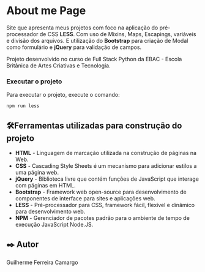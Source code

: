 # About me Page

Site que apresenta meus projetos com foco na aplicação do pré-processador de CSS **LESS**. 
Com uso de Mixins, Maps, Escapings, variáveis e divisão dos arquivos. E utilização do **Bootstrap** para
criação de Modal como formulário e **jQuery** para validação de campos.

Projeto desenvolvido no curso de Full Stack Python da EBAC - Escola Britânica de Artes Criativas e Tecnologia.

### Executar o projeto

Para executar o projeto, execute o comando:

    npm run less

## 🛠️Ferramentas utilizadas para construção do projeto

* **HTML** - Linguagem de marcação utilizada na construção de páginas na Web.
* **CSS** - Cascading Style Sheets é um mecanismo para adicionar estilos a uma página web.
* **jQuery** - Biblioteca livre que contém funções de JavaScript que interage com páginas em HTML.
* **Bootstrap** - Framework web open-source para desenvolvimento de componentes de interface para sites e aplicações web.
* **LESS** - Pré-processador para CSS, framework fácil, flexível e dinâmico para desenvolvimento web.
* **NPM** - Gerenciador de pacotes padrão para o ambiente de tempo de execução JavaScript Node.JS.


## ✒️ Autor

Guilherme Ferreira Camargo
